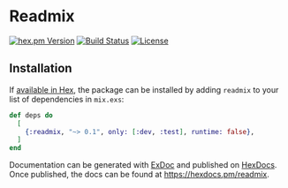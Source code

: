 # Readmix

<!-- rdmx :badges
    hexpm         : "readmix?color=4e2a8e"
    github_action : "lud/readmix/elixir.yaml?label=CI&branch=main"
    license       : readmix
    -->
[![hex.pm Version](https://img.shields.io/hexpm/v/readmix?color=4e2a8e)](https://hex.pm/packages/readmix)
[![Build Status](https://img.shields.io/github/actions/workflow/status/lud/readmix/elixir.yaml?label=CI&branch=main)](https://github.com/lud/readmix/actions/workflows/elixir.yaml?query=branch%3Amain)
[![License](https://img.shields.io/hexpm/l/readmix.svg)](https://hex.pm/packages/readmix)
<!-- rdmx /:badges -->

## Installation

If [available in Hex](https://hex.pm/docs/publish), the package can be installed
by adding `readmix` to your list of dependencies in `mix.exs`:

<!-- rdmx :app_dep only:"dev,test" runtime:false -->
```elixir
def deps do
  [
    {:readmix, "~> 0.1", only: [:dev, :test], runtime: false},
  ]
end
```
<!-- rdmx /:app_dep -->

Documentation can be generated with [ExDoc](https://github.com/elixir-lang/ex_doc)
and published on [HexDocs](https://hexdocs.pm). Once published, the docs can
be found at <https://hexdocs.pm/readmix>.

